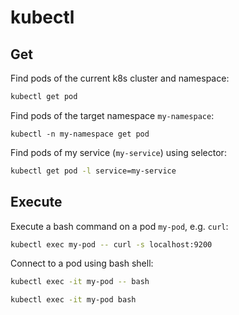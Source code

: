# kubectl

## Get

Find pods of the current k8s cluster and namespace:

```sh
kubectl get pod
```

Find pods of the target namespace `my-namespace`:

```
kubectl -n my-namespace get pod
```

Find pods of my service (`my-service`) using selector:

```sh
kubectl get pod -l service=my-service
```

## Execute

Execute a bash command on a pod `my-pod`, e.g. `curl`:

```sh
kubectl exec my-pod -- curl -s localhost:9200
```

Connect to a pod using bash shell:

```sh
kubectl exec -it my-pod -- bash
```
```sh
kubectl exec -it my-pod bash
```
